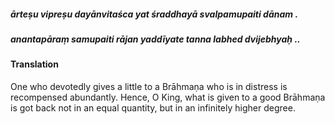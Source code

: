 ##### ārteṣu vipreṣu dayānvitaśca yat śraddhayā svalpamupaiti dānam .
##### anantapāraṃ samupaiti rājan yaddīyate tanna labhed dvijebhyaḥ ..

#### Translation

One who devotedly gives a little to a Brāhmaṇa who is in distress is recompensed abundantly. Hence, O King, what is given to a good Brāhmaṇa is got back not in an equal quantity, but in an infinitely higher degree.